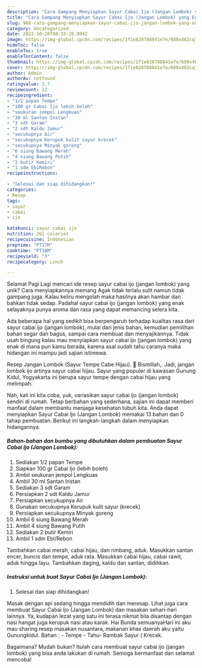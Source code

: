```yaml
---
description: "Cara Gampang Menyiapkan Sayur Cabai Ijo (Jangan Lombok) yang Enak, Enak"
title: "Cara Gampang Menyiapkan Sayur Cabai Ijo (Jangan Lombok) yang Enak, Enak"
slug: 966-cara-gampang-menyiapkan-sayur-cabai-ijo-jangan-lombok-yang-enak-enak
category: Uncategorized
date: 2022-10-28T08:33:28.994Z
image: https://img-global.cpcdn.com/recipes/1f1e828788841e7e/680x482cq70/sayur-cabai-ijo-jangan-lombok-foto-resep-utama.jpg
hideToc: false
enableToc: true
enableTocContent: false
thumbnail: https://img-global.cpcdn.com/recipes/1f1e828788841e7e/680x482cq70/sayur-cabai-ijo-jangan-lombok-foto-resep-utama.jpg
cover: https://img-global.cpcdn.com/recipes/1f1e828788841e7e/680x482cq70/sayur-cabai-ijo-jangan-lombok-foto-resep-utama.jpg
author: Admin
authorAv: notfound
ratingvalue: 3.7
reviewcount: 12
recipeingredient:
- "1/2 papan Tempe"
- "100 gr Cabai Ijo lebih boleh"
- "seukuran jempol Lengkuas"
- "30 ml Santan Instan"
- "3 sdt Garam"
- "2 sdt Kaldu Jamur"
- "secukupnya Air"
- "secukupnya Kerupuk kulit sayur krecek"
- "secukupnya Minyak goreng"
- "6 siung Bawang Merah"
- "4 siung Bawang Putih"
- "2 butir Kemiri"
- "1 sdm EbiRebon"
recipeinstructions:

- "Selesai dan siap dihidangkan!"
categories:
- Resep
tags:
- sayur
- cabai
- ijo

katakunci: sayur cabai ijo 
nutrition: 261 calories
recipecuisine: Indonesian
preptime: "PT17M"
cooktime: "PT38M"
recipeyield: "3"
recipecategory: Lunch

---
```



Selamat Pagi Lagi mencari ide resep sayur cabai ijo (jangan lombok) yang unik? Cara menyiapkannya memang Agak tidak terlalu sulit namun tidak gampang juga. Kalau keliru mengolah maka hasilnya akan hambar dan bahkan tidak sedap. Padahal sayur cabai ijo (jangan lombok) yang enak selayaknya punya aroma dan rasa yang dapat memancing selera kita.


Ada beberapa hal yang sedikit bisa berpengaruh terhadap kualitas rasa dari sayur cabai ijo (jangan lombok), mulai dari jenis bahan, kemudian pemilihan bahan segar dan bagus, sampai cara membuat dan menyajikannya. Tidak usah bingung kalau mau menyiapkan sayur cabai ijo (jangan lombok) yang enak di mana pun kamu berada, karena asal sudah tahu caranya maka hidangan ini mampu jadi sajian istimewa.

Resep Jangan Lombok (Sayur Tempe Cabe Hijau). 🌿 Bismillah,. Jadi, jangan lombok ijo artinya sayur cabai hijau. Sayur yang populer di kawasan Gunung Kidul, Yogyakarta ini berupa sayur tempe dengan cabai hijau yang melimpah.


Nah, kali ini kita coba, yuk, variasikan sayur cabai ijo (jangan lombok) sendiri di rumah. Tetap berbahan yang sederhana, sajian ini dapat memberi manfaat dalam membantu menjaga kesehatan tubuh kita. Anda dapat menyiapkan Sayur Cabai Ijo (Jangan Lombok) memakai 13 bahan dan 0 tahap pembuatan. Berikut ini langkah-langkah dalam menyiapkan hidangannya.

<!--inarticleads1-->

##### Bahan-bahan dan bumbu yang dibutuhkan dalam pembuatan Sayur Cabai Ijo (Jangan Lombok):

1. Sediakan 1/2 papan Tempe
1. Siapkan 100 gr Cabai Ijo (lebih boleh)
1. Ambil seukuran jempol Lengkuas
1. Ambil 30 ml Santan Instan
1. Sediakan 3 sdt Garam
1. Persiapkan 2 sdt Kaldu Jamur
1. Persiapkan secukupnya Air
1. Gunakan secukupnya Kerupuk kulit sayur (krecek)
1. Persiapkan secukupnya Minyak goreng
1. Ambil 6 siung Bawang Merah
1. Ambil 4 siung Bawang Putih
1. Sediakan 2 butir Kemiri
1. Ambil 1 sdm Ebi/Rebon


Tambahkan cabai merah, cabai hijau, dan rimbang, aduk. Masukkan santan encer, buncis dan tempe, aduk rata. Masukkan cabai hijau, cabai rawit, aduk hingga layu. Tambahkan daging, kaldu dan santan, didihkan. 

<!--inarticleads2-->

##### Instruksi untuk buat Sayur Cabai Ijo (Jangan Lombok):


1. Selesai dan siap dihidangkan!

Masak dengan api sedang hingga mendidih dan meresap. Lihat juga cara membuat Sayur Cabai Ijo (Jangan Lombok) dan masakan sehari-hari lainnya. Ya, kudapan lezat yang satu ini terasa nikmat bila disantap dengan nasi hangat juga kerupuk nasi atau karak. Hai Bunda semuanyaHari ini aku mau sharing resep masakan nusantara, makanan khas daerah aku yaitu Gunungkidul. Bahan : - Tempe - Tahu- Rambak Sayur ( Krecek. 

Bagaimana? Mudah bukan? Itulah cara membuat sayur cabai ijo (jangan lombok) yang bisa anda lakukan di rumah. Semoga bermanfaat dan selamat mencoba!
